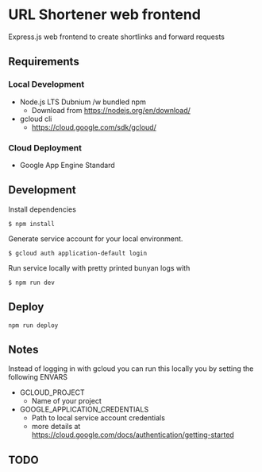 # URL Shortener web frontend

Express.js web frontend to create shortlinks and forward requests

## Requirements

### Local Development

- Node.js LTS Dubnium /w bundled npm
  - Download from https://nodejs.org/en/download/
- gcloud cli 
  - https://cloud.google.com/sdk/gcloud/

### Cloud Deployment

- Google App Engine Standard

## Development

Install dependencies
```
$ npm install
```

Generate service account for your local environment.

```
$ gcloud auth application-default login
```

Run service locally with pretty printed bunyan logs with

```
$ npm run dev
```

## Deploy

`npm run deploy`

## Notes

Instead of logging in with gcloud you can run this locally you by
setting the following ENVARS

* GCLOUD\_PROJECT
  - Name of your project
* GOOGLE\_APPLICATION\_CREDENTIALS
  - Path to local service account credentials
  - more details at https://cloud.google.com/docs/authentication/getting-started

## TODO


